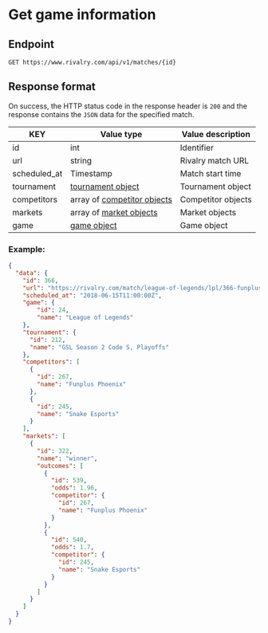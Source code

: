# Get game information

## Endpoint

`GET https://www.rivalry.com/api/v1/matches/{id}`

## Response format

On success, the HTTP status code in the response header is `200` and the response contains the `JSON` data for the specified match.

KEY | Value type | Value description
--- | --- | ---
id | int | Identifier
url | string | Rivalry match URL
scheduled_at | Timestamp | Match start time
tournament | [tournament object](../Objects.md#tournament) | Tournament object
competitors | array of [competitor objects](../Objects.md#competitor) | Competitor objects
markets | array of [market objects](../Objects.md#market) | Market objects
game | [game object](../Objects.md#game) | Game object


### Example:

```json
{
  "data": {
    "id": 366,
    "url": "https://rivalry.com/match/league-of-legends/lpl/366-funplus-phoenix-vs-snake-esports",
    "scheduled_at": "2018-06-15T11:00:00Z",
  	"game": {
  		"id": 24,
  		"name": "League of Legends"
  	},
    "tournament": {
      "id": 212,
      "name": "GSL Season 2 Code S, Playoffs"
    },
    "competitors": [
      {
        "id": 267,
        "name": "Funplus Phoenix"
      },
      {
        "id": 245,
        "name": "Snake Esports"
      }
    ],
    "markets": [
      {
        "id": 322,
        "name": "winner",
        "outcomes": [
          {
            "id": 539,
            "odds": 1.96,
            "competitor": {
              "id": 267,
              "name": "Funplus Phoenix"
            }
          },
          {
            "id": 540,
            "odds": 1.7,
            "competitor": {
              "id": 245,
              "name": "Snake Esports"
            }
          }
        ]
      }
    ]
  }
}
```
